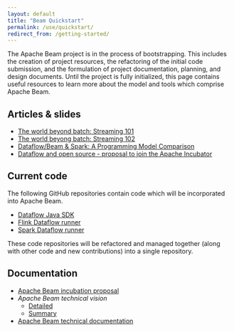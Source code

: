 ```yaml
---
layout: default
title: "Beam Quickstart"
permalink: /use/quickstart/
redirect_from: /getting-started/
---
```


The Apache Beam project is in the process of bootstrapping. This includes the creation of project resources, the refactoring of the initial code submission, and the formulation of project documentation, planning, and design documents. Until the project is fully initialized, this page contains useful resources to learn more about the model and tools which comprise Apache Beam.

## Articles & slides
* [The world beyond batch: Streaming 101](https://www.oreilly.com/ideas/the-world-beyond-batch-streaming-101)
* [The world beyong batch: Streaming 102](https://www.oreilly.com/ideas/the-world-beyond-batch-streaming-102)
* [Dataflow/Beam & Spark: A Programming Model Comparison](https://cloud.google.com/dataflow/blog/dataflow-beam-and-spark-comparison)
* [Dataflow and open source - proposal to join the Apache Incubator](http://googlecloudplatform.blogspot.com/2016/01/Dataflow-and-open-source-proposal-to-join-the-Apache-Incubator.html)

## Current code
The following GitHub repositories contain code which will be incorporated into Apache Beam.

* [Dataflow Java SDK](https://github.com/GoogleCloudPlatform/DataflowJavaSDK)
* [Flink Dataflow runner](https://github.com/dataArtisans/flink-dataflow)
* [Spark Dataflow runner](https://github.com/cloudera/spark-dataflow)

These code repositories will be refactored and managed together (along with other code and new contributions) into a single repository.

## Documentation
* [Apache Beam incubation proposal](https://goo.gl/KJrEl7)
* *Apache Beam technical vision*
    * [Detailed](https://goo.gl/5qZt3d)
    * [Summary](https://goo.gl/nk5OM0)
* [Apache Beam technical documentation](https://goo.gl/ps8twC)
